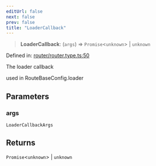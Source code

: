```yaml
---
editUrl: false
next: false
prev: false
title: "LoaderCallback"
---
```


> **LoaderCallback**: (`args`) => `Promise`\<`unknown`\> \| `unknown`

Defined in: [router/router.type.ts:50](https://github.com/OfirTheOne/sigjs/blob/ddb97c5d4e7cc6153de1e1e2da19d6ed536582d2/sig/lib/router/router.type.ts#L50)

The loader callback

used in RouteBaseConfig.loader

## Parameters

### args

`LoaderCallbackArgs`

## Returns

`Promise`\<`unknown`\> \| `unknown`
